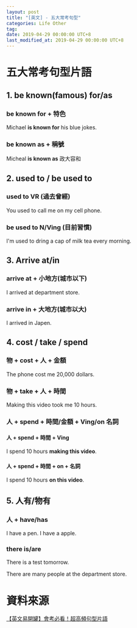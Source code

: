 ```yaml
---
layout: post
title: "[英文] - 五大常考句型"
categories: Life Other
tag: 
date: 2019-04-29 00:00:00 UTC+8 
last_modified_at: 2019-04-29 00:00:00 UTC+8 
---
```


# 五大常考句型片語
## 1. be known(famous) for/as 

### be known for + 特色

Michael **is known for** his blue jokes.  
 
### be known as + 稱號

Micheal **is known as** 政大容和

## 2. used to / be used to
### used to VR (過去曾經)

You used to call me on my cell phone.

### be used to N/Ving (目前習慣)

I'm used to dring a cap of milk tea every morning.

## 3. Arrive at/in

### arrive at + 小地方(城市以下)

I arrived at department store.

### arrive in + 大地方(城市以大)

I arrived in Japen.

## 4. cost / take / spend

### 物 + cost + 人 + 金額

The phone cost me 20,000 dollars.

### 物 + take + 人 + 時間

Making this video took me 10 hours.

### 人 + spend + 時間/金額 + Ving/on 名詞

#### 人 + spend + 時間 + Ving
I spend 10 hours **making this video**.

#### 人 + spend + 時間 + on + 名詞
I spend 10 hours **on this video**.

## 5. 人有/物有
### 人 + have/has  
I have a pen. I have a apple.

### there is/are
There is a test tomorrow.

There are many people at the department store.

# 資料來源
[【英文易開罐】會考必看！超高頻句型片語][ref1]

[ref1]:https://www.youtube.com/watch?v=AD-jcELjC6I "【英文易開罐】會考必看！超高頻句型片語"